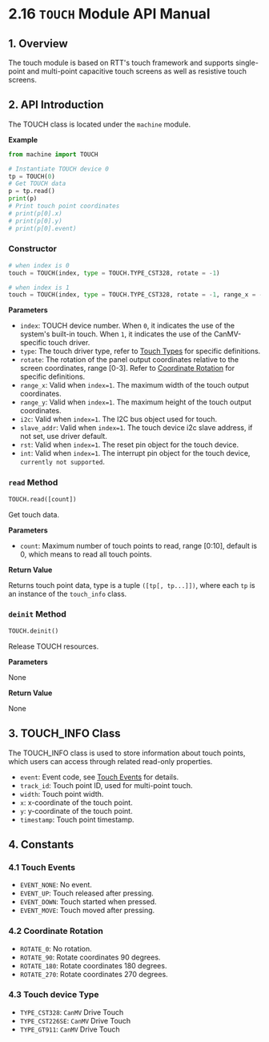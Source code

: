 # 2.16 `TOUCH` Module API Manual

## 1. Overview

The touch module is based on RTT's touch framework and supports single-point and multi-point capacitive touch screens as well as resistive touch screens.

## 2. API Introduction

The TOUCH class is located under the `machine` module.

**Example**

```python
from machine import TOUCH

# Instantiate TOUCH device 0
tp = TOUCH(0)
# Get TOUCH data
p = tp.read()
print(p)
# Print touch point coordinates
# print(p[0].x)
# print(p[0].y)
# print(p[0].event)
```

### Constructor

```python
# when index is 0
touch = TOUCH(index, type = TOUCH.TYPE_CST328, rotate = -1)

# when index is 1
touch = TOUCH(index, type = TOUCH.TYPE_CST328, rotate = -1, range_x = -1, range_y = -1, i2c : I2C = None, slave_addr = None, rst : Pin = None, int : Pin = None)
```

**Parameters**

- `index`: TOUCH device number. When `0`, it indicates the use of the system's built-in touch. When `1`, it indicates the use of the CanMV-specific touch driver.
- `type`: The touch driver type, refer to [Touch Types](#43-touch-device-type) for specific definitions.
- `rotate`: The rotation of the panel output coordinates relative to the screen coordinates, range [0-3]. Refer to [Coordinate Rotation](#42-coordinate-rotation) for specific definitions.
- `range_x`: Valid when `index=1`. The maximum width of the touch output coordinates.
- `range_y`: Valid when `index=1`. The maximum height of the touch output coordinates.
- `i2c`: Valid when `index=1`. The I2C bus object used for touch.
- `slave_addr`: Valid when `index=1`. The touch device i2c slave address, if not set, use driver default.
- `rst`: Valid when `index=1`. The reset pin object for the touch device.
- `int`: Valid when `index=1`. The interrupt pin object for the touch device, `currently not supported`.

### `read` Method

```python
TOUCH.read([count])
```

Get touch data.

**Parameters**

- `count`: Maximum number of touch points to read, range [0:10], default is 0, which means to read all touch points.

**Return Value**

Returns touch point data, type is a tuple `([tp[, tp...]])`, where each `tp` is an instance of the `touch_info` class.

### `deinit` Method

```python
TOUCH.deinit()
```

Release TOUCH resources.

**Parameters**

None

**Return Value**

None

## 3. TOUCH_INFO Class

The TOUCH_INFO class is used to store information about touch points, which users can access through related read-only properties.

- `event`: Event code, see [Touch Events](#41-touch-events) for details.
- `track_id`: Touch point ID, used for multi-point touch.
- `width`: Touch point width.
- `x`: x-coordinate of the touch point.
- `y`: y-coordinate of the touch point.
- `timestamp`: Touch point timestamp.

## 4. Constants

### 4.1 Touch Events

- `EVENT_NONE`: No event.
- `EVENT_UP`: Touch released after pressing.
- `EVENT_DOWN`: Touch started when pressed.
- `EVENT_MOVE`: Touch moved after pressing.

### 4.2 Coordinate Rotation

- `ROTATE_0`: No rotation.
- `ROTATE_90`: Rotate coordinates 90 degrees.
- `ROTATE_180`: Rotate coordinates 180 degrees.
- `ROTATE_270`: Rotate coordinates 270 degrees.

### 4.3 Touch device Type

- `TYPE_CST328`: `CanMV` Drive Touch
- `TYPE_CST226SE`: `CanMV` Drive Touch
- `TYPE_GT911`: `CanMV` Drive Touch
